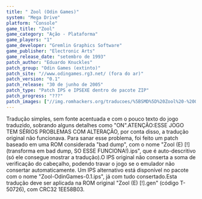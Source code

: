 ```yaml
---
title: " Zool (Odin Games)"
system: "Mega Drive"
platform: "Console"
game_title: "Zool"
game_category: "Ação - Plataforma"
game_players: "1"
game_developer: "Gremlin Graphics Software"
game_publisher: "Electronic Arts"
game_release_date: "setembro de 1993"
patch_author: "Eduardo Knuckles"
patch_group: "Odin Games (extinto)"
patch_site: "//www.odingames.rg3.net/ (fora do ar)"
patch_version: "0.1"
patch_release: "30 de junho de 2005"
patch_type: "Patch IPS e IPSEXE dentro de pacote ZIP"
patch_progress: "???"
patch_images: ["//img.romhackers.org/traducoes/%5BSMD%5D%20Zool%20-%20Odin%20Games%20-%201.png","//img.romhackers.org/traducoes/%5BSMD%5D%20Zool%20-%20Odin%20Games%20-%202.png","//img.romhackers.org/traducoes/%5BSMD%5D%20Zool%20-%20Odin%20Games%20-%203.png"]
---
```

Tradução simples, sem fonte acentuada e com o pouco texto do jogo traduzido, sobrando alguns detalhes como "ON".ATENÇÃO:ESSE JOGO TEM SÉRIOS PROBLEMAS COM ALTERAÇÃO, por conta disso, a tradução original não funcionava. Para sanar esse problema, foi feito um patch baseado em uma ROM considerada "bad dump", com o nome "Zool (E) [!] (transforma em bad dump, SO ESSE FUNCIONA!).ips", que é auto-descritivo (só ele consegue mostrar a tradução).O IPS original não conserta a soma de verificação do cabeçalho, podendo travar o jogo se o emulador não consertar automaticamente. Um IPS alternativo está disponível no pacote com o nome "Zool-OdinGames-0.1.ips", já com tudo consertado.Esta tradução deve ser aplicada na ROM original "Zool (E) [!].gen" (código T-50726), com CRC32 1EE58B03.